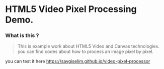 # HTML5 Video Pixel Processing Demo.

### What is this ?
> This is example work about HTML5 Video and Canvas technologies. you can find codes about how to process an image pixel by pixel.

you can test it here https://saygiselim.github.io/video-pixel-processor
